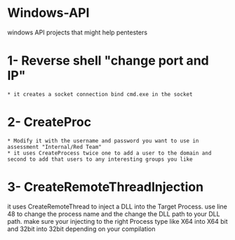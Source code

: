 # Windows-API  
windows API projects that might help pentesters  

# 1- Reverse shell "change port and IP"  
    * it creates a socket connection bind cmd.exe in the socket  
# 2- CreateProc
    * Modify it with the username and password you want to use in assessment "Internal/Red Team"  
    * it uses CreateProcess twice one to add a user to the domain and second to add that users to any interesting groups you like  
# 3- CreateRemoteThreadInjection
it uses CreateRemoteThread to inject a DLL into the Target Process. use line 48 to change the process name and the change the DLL path to your DLL path. make sure your injecting to the right Process type like X64 into X64 bit and 32bit into 32bit depending on your compilation 



